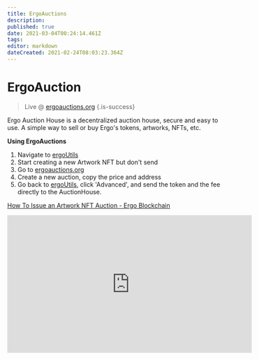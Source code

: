 ```yaml
---
title: ErgoAuctions
description: 
published: true
date: 2021-03-04T00:24:14.461Z
tags: 
editor: markdown
dateCreated: 2021-02-24T08:03:23.364Z
---
```


# ErgoAuction
> Live @ [ergoauctions.org](http://ergoauctions.org)
{.is-success}


Ergo Auction House is a decentralized auction house, secure and easy to use. A simple way to sell or buy Ergo's tokens, artworks, NFTs, etc.

**Using ErgoAuctions**
1. Navigate to [ergoUtils](https://ergoutils.org/)
2. Start creating a new Artwork NFT but don't send
3. Go to [ergoauctions.org](http://ergoauctions.org)
4. Create a new auction, copy the price and address
5. Go back to  [ergoUtils](https://ergoutils.org/), click 'Advanced', and send the token and the fee directly to the AuctionHouse. 



[How To Issue an Artwork NFT Auction - Ergo Blockchain](https://www.youtube.com/watch?v=OAHFHrHq3Oc&feature=emb_title)
<iframe width="560" height="315" src="https://www.youtube.com/embed/OAHFHrHq3Oc" frameborder="0" allow="accelerometer; autoplay; clipboard-write; encrypted-media; gyroscope; picture-in-picture" allowfullscreen></iframe>

